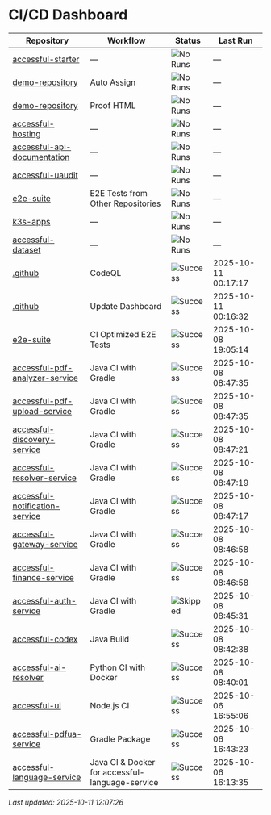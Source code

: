 # CI/CD Dashboard

| Repository | Workflow | Status | Last Run |
| ---------- | -------- | ------ | -------- |
| [accessful-starter](https://github.com/Accessful-AI/accessful-starter) | — | ![No Runs](https://img.shields.io/badge/No%20Runs-grey) | — |
| [demo-repository](https://github.com/Accessful-AI/demo-repository) | Auto Assign | ![No Runs](https://img.shields.io/badge/No%20Runs-grey) | — |
| [demo-repository](https://github.com/Accessful-AI/demo-repository) | Proof HTML | ![No Runs](https://img.shields.io/badge/No%20Runs-grey) | — |
| [accessful-hosting](https://github.com/Accessful-AI/accessful-hosting) | — | ![No Runs](https://img.shields.io/badge/No%20Runs-grey) | — |
| [accessful-api-documentation](https://github.com/Accessful-AI/accessful-api-documentation) | — | ![No Runs](https://img.shields.io/badge/No%20Runs-grey) | — |
| [accessful-uaudit](https://github.com/Accessful-AI/accessful-uaudit) | — | ![No Runs](https://img.shields.io/badge/No%20Runs-grey) | — |
| [e2e-suite](https://github.com/Accessful-AI/e2e-suite) | E2E Tests from Other Repositories | ![No Runs](https://img.shields.io/badge/No%20Runs-grey) | — |
| [k3s-apps](https://github.com/Accessful-AI/k3s-apps) | — | ![No Runs](https://img.shields.io/badge/No%20Runs-grey) | — |
| [accessful-dataset](https://github.com/Accessful-AI/accessful-dataset) | — | ![No Runs](https://img.shields.io/badge/No%20Runs-grey) | — |
| [.github](https://github.com/Accessful-AI/.github) | CodeQL | ![Success](https://img.shields.io/badge/Success-brightgreen) | 2025-10-11 00:17:17 |
| [.github](https://github.com/Accessful-AI/.github) | Update Dashboard | ![Success](https://img.shields.io/badge/Success-brightgreen) | 2025-10-11 00:16:32 |
| [e2e-suite](https://github.com/Accessful-AI/e2e-suite) | CI Optimized E2E Tests | ![Success](https://img.shields.io/badge/Success-brightgreen) | 2025-10-08 19:05:14 |
| [accessful-pdf-analyzer-service](https://github.com/Accessful-AI/accessful-pdf-analyzer-service) | Java CI with Gradle | ![Success](https://img.shields.io/badge/Success-brightgreen) | 2025-10-08 08:47:35 |
| [accessful-pdf-upload-service](https://github.com/Accessful-AI/accessful-pdf-upload-service) | Java CI with Gradle | ![Success](https://img.shields.io/badge/Success-brightgreen) | 2025-10-08 08:47:35 |
| [accessful-discovery-service](https://github.com/Accessful-AI/accessful-discovery-service) | Java CI with Gradle | ![Success](https://img.shields.io/badge/Success-brightgreen) | 2025-10-08 08:47:21 |
| [accessful-resolver-service](https://github.com/Accessful-AI/accessful-resolver-service) | Java CI with Gradle | ![Success](https://img.shields.io/badge/Success-brightgreen) | 2025-10-08 08:47:19 |
| [accessful-notification-service](https://github.com/Accessful-AI/accessful-notification-service) | Java CI with Gradle | ![Success](https://img.shields.io/badge/Success-brightgreen) | 2025-10-08 08:47:17 |
| [accessful-gateway-service](https://github.com/Accessful-AI/accessful-gateway-service) | Java CI with Gradle | ![Success](https://img.shields.io/badge/Success-brightgreen) | 2025-10-08 08:46:58 |
| [accessful-finance-service](https://github.com/Accessful-AI/accessful-finance-service) | Java CI with Gradle | ![Success](https://img.shields.io/badge/Success-brightgreen) | 2025-10-08 08:46:58 |
| [accessful-auth-service](https://github.com/Accessful-AI/accessful-auth-service) | Java CI with Gradle | ![Skipped](https://img.shields.io/badge/Skipped-yellow) | 2025-10-08 08:45:31 |
| [accessful-codex](https://github.com/Accessful-AI/accessful-codex) | Java Build | ![Success](https://img.shields.io/badge/Success-brightgreen) | 2025-10-08 08:42:38 |
| [accessful-ai-resolver](https://github.com/Accessful-AI/accessful-ai-resolver) | Python CI with Docker | ![Success](https://img.shields.io/badge/Success-brightgreen) | 2025-10-08 08:40:01 |
| [accessful-ui](https://github.com/Accessful-AI/accessful-ui) | Node.js CI | ![Success](https://img.shields.io/badge/Success-brightgreen) | 2025-10-06 16:55:06 |
| [accessful-pdfua-service](https://github.com/Accessful-AI/accessful-pdfua-service) | Gradle Package | ![Success](https://img.shields.io/badge/Success-brightgreen) | 2025-10-06 16:43:23 |
| [accessful-language-service](https://github.com/Accessful-AI/accessful-language-service) | Java CI & Docker for accessful-language-service | ![Success](https://img.shields.io/badge/Success-brightgreen) | 2025-10-06 16:13:35 |


*Last updated: 2025-10-11 12:07:26*